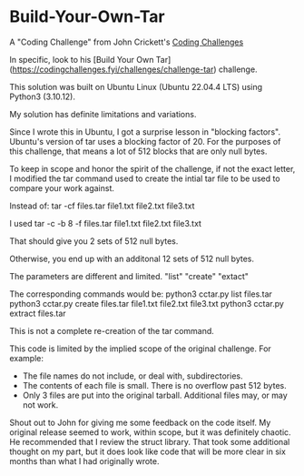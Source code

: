 # Build-Your-Own-Tar
A "Coding Challenge" from John Crickett's  [Coding Challenges](https://codingchallenges.fyi/challenges/intro)

In specific, look to his [Build Your Own Tar] (https://codingchallenges.fyi/challenges/challenge-tar) challenge.

This solution was built on Ubuntu Linux (Ubuntu 22.04.4 LTS) using Python3 (3.10.12). 

My solution has definite limitations and variations.

Since I wrote this in Ubuntu, I got a surprise lesson in "blocking factors". Ubuntu's version of tar uses a blocking factor of 20. For the purposes of this challenge, that means a lot of 512 blocks that are only null bytes.

To keep in scope and honor the spirit of the challenge, if not the exact letter, I modified the tar command used to create the intial tar file to be used to compare your work against.

Instead of:
tar -cf files.tar file1.txt file2.txt file3.txt

I used 
tar -c -b 8 -f files.tar file1.txt file2.txt file3.txt

That should give you 2 sets of 512 null bytes.

Otherwise, you end up with an additonal 12 sets of 512 null bytes.

The parameters are different and limited. 
"list"
"create"
"extact"

The corresponding commands would be:
python3 cctar.py list files.tar 
python3 cctar.py create files.tar file1.txt file2.txt file3.txt
python3 cctar.py extract files.tar 

This is not a complete re-creation of the tar command.

This code is limited by the implied scope of the original challenge.
For example:
* The file names do not include, or deal with, subdirectories.
* The contents of each file is small. There is no overflow past 512 bytes.
* Only 3 files are put into the original tarball. Additional files may, or may not work.

Shout out to John for giving me some feedback on the code itself. My original release seemed to work, within scope, but it was definitely chaotic. He recommended that I review the struct library. That took some additional thought on my part, but it does look like code that will be more clear in six months than what I had originally wrote.
